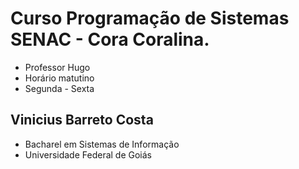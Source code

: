# Curso Programação de Sistemas SENAC - Cora Coralina.


- Professor Hugo
- Horário matutino
- Segunda - Sexta 

## Vinicius Barreto Costa

- Bacharel em Sistemas de Informação
- Universidade Federal de Goiás
